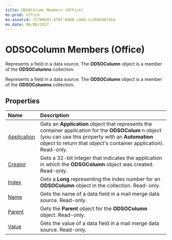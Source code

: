 ```yaml
---
title: ODSOColumn Members (Office)
ms.prod: office
ms.assetid: 2f780b91-4f87-6db0-cab6-cc3689487eb4
ms.date: 06/08/2017
---
```



# ODSOColumn Members (Office)
Represents a field in a data source. The **ODSOColumn** object is a member of the **ODSOColumns** collection.

Represents a field in a data source. The **ODSOColumn** object is a member of the **ODSOColumns** collection.


## Properties



|**Name**|**Description**|
|:-----|:-----|
|[Application](odsocolumn-application-property-office.md)|Gets an **Application** object that represents the container application for the **ODSOColum** n object (you can use this property with an **Automation** object to return that object's container application). Read-only.|
|[Creator](odsocolumn-creator-property-office.md)|Gets a 32-bit integer that indicates the application in which the **ODSOColumn** object was created. Read-only.|
|[Index](odsocolumn-index-property-office.md)|Gets a **Long** representing the index number for an **ODSOColumn** object in the collection. Read-only.|
|[Name](odsocolumn-name-property-office.md)|Gets the name of a data field in a mail merge data source. Read-only.|
|[Parent](odsocolumn-parent-property-office.md)|Gets the **Parent** object for the **ODSOColumn** object. Read-only.|
|[Value](odsocolumn-value-property-office.md)|Gets the value of a data field in a mail merge data source. Read-only.|

